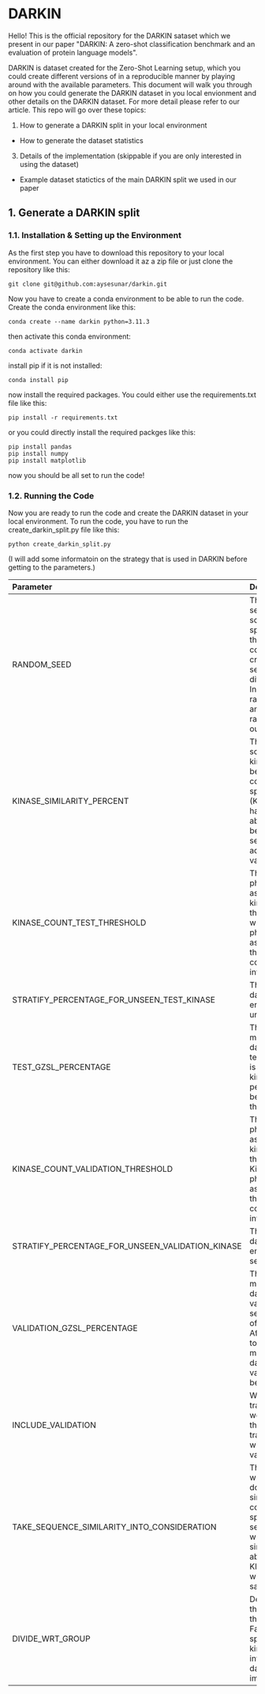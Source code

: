 # DARKIN
Hello! This is the official repository for the DARKIN sataset which we present in our paper "DARKIN: A zero-shot classification benchmark and an evaluation of protein language models". 

DARKIN is dataset created for the Zero-Shot Learning setup, which you could create different versions of in a reproducible manner by playing around with the available parameters. This document will walk you through on how you could generate the DARKIN dataset in you local envionment and other details on the DARKIN dataset. For more detail please refer to our article. This repo will go over these topics:
1. How to generate a DARKIN split in your local environment
 - How to generate the dataset statistics
3. Details of the implementation (skippable if you are only interested in using the dataset)
 - Example dataset statictics of the main DARKIN split we used in our paper

## 1. Generate a DARKIN split

### 1.1. Installation & Setting up the Environment

As the first step you have to download this repository to your local environment. You can either download it az a zip file or just clone the repository like this:

```
git clone git@github.com:aysesunar/darkin.git
```

Now you have to create a conda environment to be able to run the code. Create the conda environment like this:

```
conda create --name darkin python=3.11.3
```

then activate this conda environment:

```
conda activate darkin
```

install pip if it is not installed:

```
conda install pip
```

now install the required packages. You could either use the requirements.txt file like this:

```
pip install -r requirements.txt
```

or you could directly install the required packges like this:

```
pip install pandas
pip install numpy
pip install matplotlib
```

now you should be all set to run the code!

### 1.2. Running the Code

Now you are ready to run the code and create the DARKIN dataset in your local environment. To run the code, you have to run the create_darkin_split.py file like this:

```
python create_darkin_split.py
```

(I will add some informatoin on the strategy that is used in DARKIN before getting to the parameters.)

| Parameter | Description |
|:---------|:---------|
| RANDOM_SEED | The random seed which is set at the beggining fo the script, to ensure the same split on different runs of the script. This variable could also be used to create different splits to see the performance on different splits of the data. In our paper we have used random seeds 0, 42, 87 and 12345. We have used random seed 12345 as our default split. |
| KINASE_SIMILARITY_PERCENT | The identity similarity score percentage of the kinase domains that will be taken into consideration when splitting the dataset. (Kinase domains which have similarity equal to or above this percentage will be placed inside the same set, so they will all be added to either the train, validation or test set) |
| KINASE_COUNT_TEST_THRESHOLD | This is the number of phosphosite-kinase association threshold for kinases to be able to enter the test dataset. Kinases which have fewer phosphosite-kinase associations than this threshold will not be considered to be placed into the test set. |
| STRATIFY_PERCENTAGE_FOR_UNSEEN_TEST_KINASE | The percentage of the dataset size that should be entered into the test set as unseen data. |
| TEST_GZSL_PERCENTAGE | The percentage of how much of a seen kinase’s data will be placed into the test dataset. After a kinase is decided to be a seen kinase, this much percentage of it’s data will be placed into test, and the rest will be inside train. |
| KINASE_COUNT_VALIDATION_THRESHOLD | This is the number of phosphosite-kinase association threshold for kinases to be able to enter the validation dataset. Kinases which have fewer phosphosite-kinase associations than this threshold will not be considered to be placed into the test set. |
| STRATIFY_PERCENTAGE_FOR_UNSEEN_VALIDATION_KINASE | The percentage of the dataset size that should be entered into the validation set as unseen data. |
| VALIDATION_GZSL_PERCENTAGE | The percentage of how much of a seen kinase’s data will be placed into the validation dataset (here seen means in the context of train-validation split). After a kinase is decided to be a seen kinase, this much percentage of it’s data will be placed into validation, and the rest will be inside validation. |
| INCLUDE_VALIDATION | Whether to perform the train-validation split as well. If selected True, then the script will first perform train-test split, and then will divide train into train-validation. |
| TAKE_SEQUENCE_SIMILARITY_INTO_CONSIDERATION | This parameter defines whether to take kinase domain sequence similarity into consideration when splitting the datasets. If selected True, kinases who have sequence similarity equal to or above the KINASE_SIMILARITY_RATE will be placed into the same dataset.  |
| DIVIDE_WRT_GROUP | Defines whether to stratify the kinases with respect to the kinase groups. If set to False, the dataset will be split without taking the kinase group information into account, thus datasets might have imbalanced kinase groups. |



